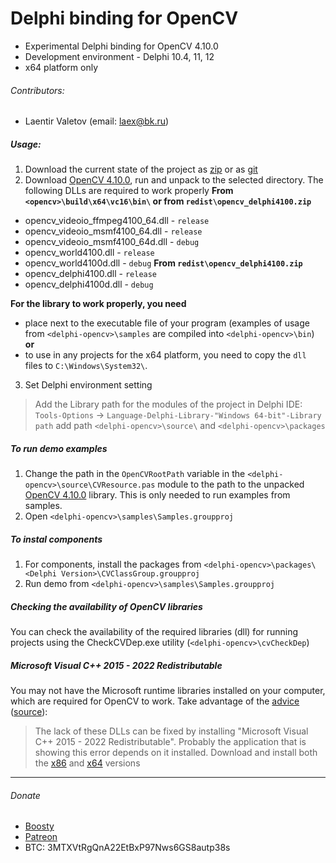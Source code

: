 # Delphi binding for OpenCV
* Experimental Delphi binding for OpenCV 4.10.0
* Development environment - Delphi 10.4, 11, 12
* x64 platform only
###### Contributors:
* Laentir Valetov (email: laex@bk.ru)
##### Usage:
1. Download the current state of the project as [zip][1] or as [git][2]
2. Download [OpenCV 4.10.0][3], run and unpack to the selected directory.
The following DLLs are required to work properly
__From `<opencv>\build\x64\vc16\bin\` or from `redist\opencv_delphi4100.zip`__
* opencv_videoio_ffmpeg4100_64.dll - `release`
* opencv_videoio_msmf4100_64.dll   - `release`
* opencv_videoio_msmf4100_64d.dll  - `debug`
* opencv_world4100.dll             - `release`
* opencv_world4100d.dll            - `debug`
**From `redist\opencv_delphi4100.zip`**
* opencv_delphi4100.dll - `release`
* opencv_delphi4100d.dll - `debug`

__For the library to work properly, you need__
- place next to the executable file of your program (examples of usage from `<delphi-opencv>\samples` are compiled into `<delphi-opencv>\bin`)
**or**
- to use in any projects for the x64 platform, you need to copy the `dll` files to `C:\Windows\System32\`.

3. Set Delphi environment setting
> Add the Library path for the modules of the project in Delphi IDE:
`Tools-Options` -> `Language-Delphi-Library-"Windows 64-bit"-Library path` add path `<delphi-opencv>\source\` and `<delphi-opencv>\packages`
##### To run demo examples
1. Change the path in the `OpenCVRootPath` variable in the `<delphi-opencv>\source\CVResource.pas` module to the path to the unpacked [OpenCV 4.10.0][3] library. This is only needed to run examples from samples.
2. Open `<delphi-opencv>\samples\Samples.groupproj`
##### To instal components
1. For components, install the packages from `<delphi-opencv>\packages\<Delphi Version>\CVClassGroup.groupproj`
1. Run demo from `<delphi-opencv>\samples\Samples.groupproj`
##### Checking the availability of OpenCV libraries
You can check the availability of the required libraries (dll) for running projects using the CheckCVDep.exe utility (`<delphi-opencv>\cvCheckDep`)
##### Microsoft Visual C++ 2015 - 2022 Redistributable
You may not have the Microsoft runtime libraries installed on your computer, which are required for OpenCV to work. Take advantage of the [advice](https://answers.microsoft.com/en-us/windows/forum/all/vcruntime140dll-and-msvcp140dll-missing-in-windows/caf454d1-49f4-4d2b-b74a-c83fb7c38625) ([source](https://docs.microsoft.com/en-us/cpp/windows/latest-supported-vc-redist)):
>The lack of these DLLs can be fixed by installing "Microsoft Visual C++ 2015 - 2022 Redistributable". Probably the application that is showing this error depends on it installed. Download and install both the [x86](https://aka.ms/vs/17/release/vc_redist.x86.exe) and [x64](https://aka.ms/vs/17/release/vc_redist.x64.exe) versions

---------------------------
###### Donate
* [Boosty](https://boosty.to/laex/donate)
* [Patreon](https://patreon.com/laentir?utm_medium=unknown&utm_source=join_link&utm_campaign=creatorshare_creator&utm_content=copyLink)
* BTC: 3MTXVtRgQnA22EtBxP97Nws6GS8autp38s

[1]: https://github.com/Laex/Delphi-OpenCV-Class/archive/refs/heads/main.zip
[2]: https://github.com/Laex/Delphi-OpenCV-Class.git
[3]: https://opencv.org/releases/
